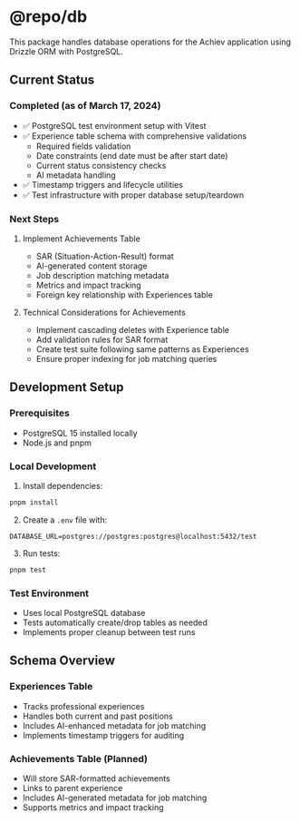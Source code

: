 # @repo/db

This package handles database operations for the Achiev application using Drizzle ORM with PostgreSQL.

## Current Status

### Completed (as of March 17, 2024)
- ✅ PostgreSQL test environment setup with Vitest
- ✅ Experience table schema with comprehensive validations
  - Required fields validation
  - Date constraints (end date must be after start date)
  - Current status consistency checks
  - AI metadata handling
- ✅ Timestamp triggers and lifecycle utilities
- ✅ Test infrastructure with proper database setup/teardown

### Next Steps
1. Implement Achievements Table
   - SAR (Situation-Action-Result) format
   - AI-generated content storage
   - Job description matching metadata
   - Metrics and impact tracking
   - Foreign key relationship with Experiences table

2. Technical Considerations for Achievements
   - Implement cascading deletes with Experience table
   - Add validation rules for SAR format
   - Create test suite following same patterns as Experiences
   - Ensure proper indexing for job matching queries

## Development Setup

### Prerequisites
- PostgreSQL 15 installed locally
- Node.js and pnpm

### Local Development
1. Install dependencies:
```bash
pnpm install
```

2. Create a `.env` file with:
```
DATABASE_URL=postgres://postgres:postgres@localhost:5432/test
```

3. Run tests:
```bash
pnpm test
```

### Test Environment
- Uses local PostgreSQL database
- Tests automatically create/drop tables as needed
- Implements proper cleanup between test runs

## Schema Overview

### Experiences Table
- Tracks professional experiences
- Handles both current and past positions
- Includes AI-enhanced metadata for job matching
- Implements timestamp triggers for auditing

### Achievements Table (Planned)
- Will store SAR-formatted achievements
- Links to parent experience
- Includes AI-generated metadata for job matching
- Supports metrics and impact tracking 